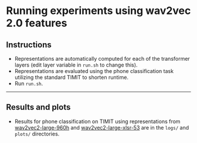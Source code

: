 Running experiments using wav2vec 2.0 features
==============================================
Instructions
-------------
- Representations are automatically computed for each of the transformer layers (edit layer variable in ``run.sh`` to change this).
- Representations are evaluated using the phone classification task utilizing the standard TIMIT to shorten runtime.
- Run ``run.sh``.
-------------
Results and plots
-------------
- Results for phone classification on TIMIT using representations from [wav2vec2-large-960h](https://huggingface.co/facebook/wav2vec2-large-960h) and [wav2vec2-large-xlsr-53](https://huggingface.co/facebook/wav2vec2-large-xlsr-53) are in the `logs/` and `plots/` directories.